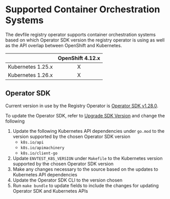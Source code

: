 # Supported Container Orchestration Systems

The devfile registry operator supports container orchestration 
systems based on which Operator SDK version the registry operator
is using as well as the API overlap between OpenShift and 
Kubernetes. 

|                   | OpenShift 4.12.x |
|:-----------------:|:----------------:|
| Kubernetes 1.25.x |        X         |
| Kubernetes 1.26.x |        X         |

## Operator SDK

Current version in use by the Registry Operator is [Operator SDK v1.28.0](https://sdk.operatorframework.io/docs/upgrading-sdk-version/v1.28.0/).

To update the Operator SDK, refer to [Upgrade SDK Version](https://sdk.operatorframework.io/docs/upgrading-sdk-version/) 
and change the following
1. Update the following Kubernetes API dependencies under 
`go.mod` to the version supported by the chosen Operator SDK 
version 
    - `k8s.io/api`
    - `k8s.io/apimachinery`
    - `k8s.io/client-go`
2. Update `ENVTEST_K8S_VERSION` under `Makefile` to the 
Kubernetes version supported by the chosen Operator SDK version
3. Make any changes necessary to the source based on the updates 
to Kubernetes API dependencies
4. Update the Operator SDK CLI to the version chosen
5. Run `make bundle` to update fields to include the changes
for updating Operator SDK and Kubernetes APIs
